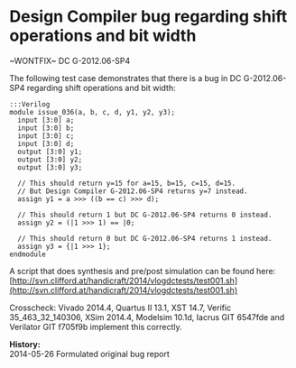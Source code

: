 
Design Compiler bug regarding shift operations and bit width
============================================================

~WONTFIX~ DC G-2012.06-SP4

The following test case demonstrates that there is a bug in DC G-2012.06-SP4
regarding shift operations and bit width:

    :::Verilog
    module issue_036(a, b, c, d, y1, y2, y3);
      input [3:0] a;
      input [3:0] b;
      input [3:0] c;
      input [3:0] d;
      output [3:0] y1;
      output [3:0] y2;
      output [3:0] y3;
    
      // This should return y=15 for a=15, b=15, c=15, d=15.
      // But Design Compiler G-2012.06-SP4 returns y=7 instead.
      assign y1 = a >>> ((b == c) >>> d);
    
      // This should return 1 but DC G-2012.06-SP4 returns 0 instead.
      assign y2 = (|1 >>> 1) == |0;
    
      // This should return 0 but DC G-2012.06-SP4 returns 1 instead.
      assign y3 = {|1 >>> 1};
    endmodule

A script that does synthesis and pre/post simulation can be found here:  
[http://svn.clifford.at/handicraft/2014/vlogdctests/test001.sh](http://svn.clifford.at/handicraft/2014/vlogdctests/test001.sh)

Crosscheck: Vivado 2014.4, Quartus II 13.1, XST 14.7, Verific 35_463_32_140306,
XSim 2014.4, Modelsim 10.1d, Iacrus GIT 6547fde and Verilator GIT f705f9b
implement this correctly.

**History:**  
2014-05-26 Formulated original bug report  
